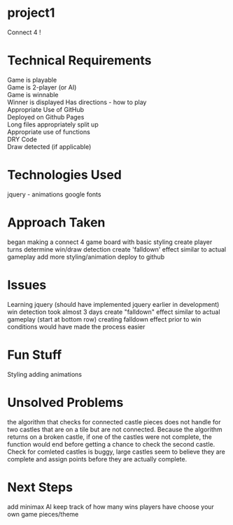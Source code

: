 # project1
Connect 4 !

# Technical Requirements
Game is playable    
Game is 2-player (or AI)    
Game is winnable    
Winner is displayed 
Has directions - how to play    
Appropriate Use of GitHub   
Deployed on Github Pages    
Long files appropriately split up   
Appropriate use of functions    
DRY Code    
Draw detected (if applicable)   

# Technologies Used
jquery - animations
google fonts

# Approach Taken
began making a connect 4 game board with basic styling
create player turns
determine win/draw detection
create 'falldown' effect similar to actual gameplay
add more styling/animation
deploy to github

# Issues
Learning jquery (should have implemented jquery earlier in development)
win detection took almost 3 days
create "falldown" effect similar to actual gameplay (start at bottom row)
creating falldown effect prior to win conditions would have made the process easier

# Fun Stuff
Styling
adding animations

# Unsolved Problems
the algorithm that checks for connected castle pieces does not handle for two castles that are on a tile but are not connected. Because the algorithm returns on a broken castle, if one of the castles were not complete, the function would end before getting a chance to check the second castle.
Check for comleted castles is buggy, large castles seem to believe they are complete and assign points before they are actually complete.

# Next Steps
add minimax AI
keep track of how many wins players have
choose your own game pieces/theme